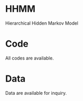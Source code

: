 # HHMM
Hierarchical Hidden Markov Model

# Code 
All codes are available.

# Data
Data are available for inquiry.

